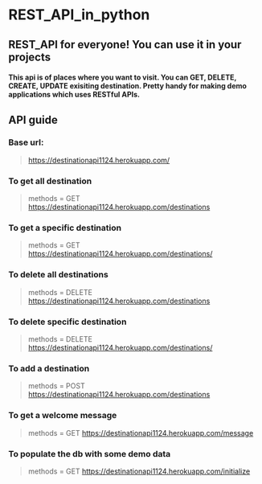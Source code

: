# REST_API_in_python

## REST_API for everyone! You can use it in your projects
#### This api is of places where you want to visit. You can GET, DELETE, CREATE, UPDATE exisiting destination. Pretty handy for making demo applications which uses RESTful APIs.




## API guide

### Base url:
>https://destinationapi1124.herokuapp.com/


### To get all destination
>methods = GET
>https://destinationapi1124.herokuapp.com/destinations 


### To get a specific destination
>methods = GET
>https://destinationapi1124.herokuapp.com/destinations/<id>
  

### To delete all destinations
>methods = DELETE
>https://destinationapi1124.herokuapp.com/destinations
  

### To delete specific destination
>methods = DELETE
>https://destinationapi1124.herokuapp.com/destinations/<id>
  

 ### To add a destination
 >methods = POST
 >https://destinationapi1124.herokuapp.com/destinations
  
  
 ### To get a welcome message
 >methods = GET
 >https://destinationapi1124.herokuapp.com/message
  
  
 ### To populate the db with some demo data
 >methods = GET
 >https://destinationapi1124.herokuapp.com/initialize
  

